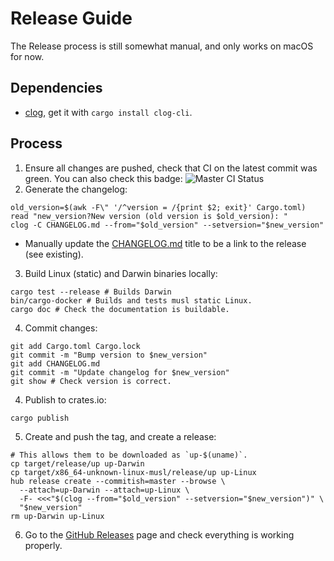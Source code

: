 # Release Guide

The Release process is still somewhat manual, and only works on macOS for now.

## Dependencies

- [clog][], get it with `cargo install clog-cli`.

## Process

1. Ensure all changes are pushed, check that CI on the latest commit was green.
  You can also check this badge: ![Master CI Status](https://github.com/gibfahn/up-rs/workflows/Rust/badge.svg)
2. Generate the changelog:
  ```shell
  old_version=$(awk -F\" '/^version = /{print $2; exit}' Cargo.toml)
  read "new_version?New version (old version is $old_version): "
  clog -C CHANGELOG.md --from="$old_version" --setversion="$new_version"
  ```
  - Manually update the [CHANGELOG.md][] title to be a link to the release (see existing).
3. Build Linux (static) and Darwin binaries locally:
  ```shell
  cargo test --release # Builds Darwin
  bin/cargo-docker # Builds and tests musl static Linux.
  cargo doc # Check the documentation is buildable.
  ```
4. Commit changes:
  ```shell
  git add Cargo.toml Cargo.lock
  git commit -m "Bump version to $new_version"
  git add CHANGELOG.md
  git commit -m "Update changelog for $new_version"
  git show # Check version is correct.
  ```
4. Publish to crates.io:
  ```shell
  cargo publish
  ```
5. Create and push the tag, and create a release:
  ```shell
  # This allows them to be downloaded as `up-$(uname)`.
  cp target/release/up up-Darwin
  cp target/x86_64-unknown-linux-musl/release/up up-Linux
  hub release create --commitish=master --browse \
    --attach=up-Darwin --attach=up-Linux \
    -F- <<<"$(clog --from="$old_version" --setversion="$new_version")" \
    "$new_version"
  rm up-Darwin up-Linux
  ```
6. Go to the [GitHub Releases][] page and check everything is working properly.

[CHANGELOG.md]: /CHANGELOG.md
[GitHub Releases]: https://github.com/gibfahn/up-rs/releases
[clog]: https://github.com/clog-tool/clog-cli
